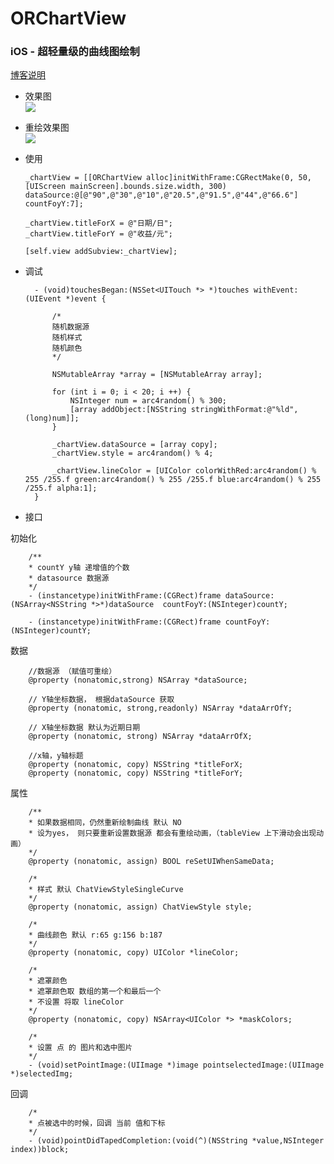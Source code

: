 # ORChartView
### iOS - 超轻量级的曲线图绘制

 [博客说明](http://www.jianshu.com/p/a571ae110ba5)

* 效果图   
![](https://github.com/SunriseOYR/ORChartView/blob/master/gif/002.gif?raw=false)

* 重绘效果图   
![](https://github.com/SunriseOYR/ORChartView/blob/master/gif/003.gif?raw=false)


* 使用 
    
      _chartView = [[ORChartView alloc]initWithFrame:CGRectMake(0, 50, [UIScreen mainScreen].bounds.size.width, 300) dataSource:@[@"90",@"30",@"10",@"20.5",@"91.5",@"44",@"66.6"] countFoyY:7];

      _chartView.titleForX = @"日期/日";
      _chartView.titleForY = @"收益/元";
    
      [self.view addSubview:_chartView];

* 调试  

        - (void)touchesBegan:(NSSet<UITouch *> *)touches withEvent:(UIEvent *)event {

            /*
            随机数据源
            随机样式
            随机颜色
            */

            NSMutableArray *array = [NSMutableArray array];

            for (int i = 0; i < 20; i ++) {
                NSInteger num = arc4random() % 300;
                [array addObject:[NSString stringWithFormat:@"%ld",(long)num]];
            }

            _chartView.dataSource = [array copy];
            _chartView.style = arc4random() % 4;

            _chartView.lineColor = [UIColor colorWithRed:arc4random() % 255 /255.f green:arc4random() % 255 /255.f blue:arc4random() % 255 /255.f alpha:1];
        }
        
* 接口       


初始化

        /**
        * countY y轴 递增值的个数
        * datasource 数据源
        */
        - (instancetype)initWithFrame:(CGRect)frame dataSource:(NSArray<NSString *>*)dataSource  countFoyY:(NSInteger)countY;

        - (instancetype)initWithFrame:(CGRect)frame countFoyY:(NSInteger)countY;

数据

        //数据源 （赋值可重绘）
        @property (nonatomic,strong) NSArray *dataSource;

        // Y轴坐标数据， 根据dataSource 获取
        @property (nonatomic, strong,readonly) NSArray *dataArrOfY;

        // X轴坐标数据 默认为近期日期
        @property (nonatomic, strong) NSArray *dataArrOfX;

        //x轴，y轴标题
        @property (nonatomic, copy) NSString *titleForX;
        @property (nonatomic, copy) NSString *titleForY;

属性

        /**
        * 如果数据相同，仍然重新绘制曲线 默认 NO
        * 设为yes， 则只要重新设置数据源 都会有重绘动画，（tableView 上下滑动会出现动画）
        */
        @property (nonatomic, assign) BOOL reSetUIWhenSameData;

        /*
        * 样式 默认 ChatViewStyleSingleCurve
        */
        @property (nonatomic, assign) ChatViewStyle style;

        /*
        * 曲线颜色 默认 r:65 g:156 b:187
        */
        @property (nonatomic, copy) UIColor *lineColor;

        /*
        * 遮罩颜色
        * 遮罩颜色取 数组的第一个和最后一个
        * 不设置 将取 lineColor
        */
        @property (nonatomic, copy) NSArray<UIColor *> *maskColors;

        /*
        * 设置 点 的 图片和选中图片
        */
        - (void)setPointImage:(UIImage *)image pointselectedImage:(UIImage *)selectedImg;

回调

        /*
        * 点被选中的时候，回调 当前 值和下标
        */
        - (void)pointDidTapedCompletion:(void(^)(NSString *value,NSInteger index))block;


